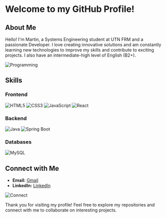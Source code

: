 # Welcome to my GitHub Profile!

## About Me

Hello! I'm Martin, a Systems Engineering student at UTN FRM and a passionate Developer. I love creating innovative solutions and am constantly learning new technologies to improve my skills and contribute to exciting projects. I also have an intermediate-high level of English (B2+).

![Programming](https://media.giphy.com/media/qgQUggAC3Pfv687qPC/giphy.gif)

## Skills

### Frontend

![HTML5](https://img.shields.io/badge/HTML5-E34F26?style=for-the-badge&logo=html5&logoColor=white)
![CSS3](https://img.shields.io/badge/CSS3-1572B6?style=for-the-badge&logo=css3&logoColor=white)
![JavaScript](https://img.shields.io/badge/JavaScript-323330?style=for-the-badge&logo=javascript&logoColor=F7DF1E)
![React](https://img.shields.io/badge/React-20232A?style=for-the-badge&logo=react&logoColor=61DAFB)

### Backend

![Java](https://img.shields.io/badge/Java-ED8B00?style=for-the-badge&logo=openjdk&logoColor=white)
![Spring Boot](https://img.shields.io/badge/Spring_Boot-6DB33F?style=for-the-badge&logo=spring-boot&logoColor=white)

### Databases

![MySQL](https://img.shields.io/badge/MySQL-00000F?style=for-the-badge&logo=mysql&logoColor=white)

## Connect with Me

- **Email:** [Gmail](mailto:martinberon02@gmail.com)
- **LinkedIn:** [LinkedIn](https://www.linkedin.com/in/martin-beron-4b2953221/)

![Connect](https://cdn.pixabay.com/animation/2023/06/13/15/13/15-13-36-234_256.gif)

Thank you for visiting my profile! Feel free to explore my repositories and connect with me to collaborate on interesting projects.

